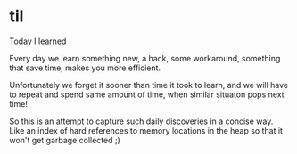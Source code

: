 # til
Today I learned

Every day we learn something new, a hack, some workaround, something that save time, makes you more efficient.

Unfortunately we forget it sooner than time it took to learn, and we will have to repeat and spend same amount of time, when similar situaton pops next time!

So this is an attempt to capture such daily discoveries in a concise way. Like an index of hard references to memory locations in the heap so that it won't get garbage collected ;)
